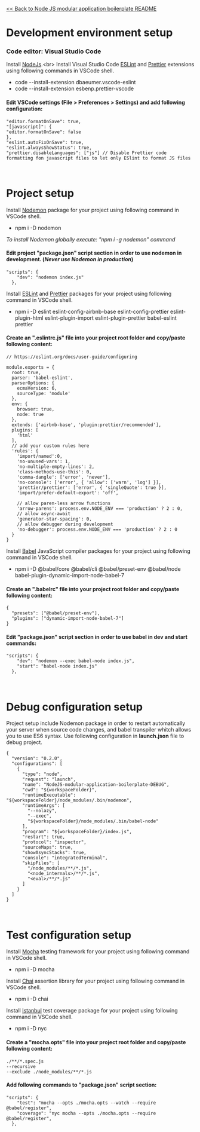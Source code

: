 [<< Back to Node JS modular application boilerplate README](https://github.com/FSVD/NodeJS-modular-application-boilerplate)

# Development environment setup

### Code editor: Visual Studio Code

Install [NodeJs](https://nodejs.rg/").<br>
Install Visual Studio Code [ESLint](https://marketplace.visualstudio.com/items?itemName=dbaeumer.vscode-eslint) and [Prettier](https://marketplace.visualstudio.com/items?itemName=esbenp.prettier-vscode) extensions using following commands in VSCode shell.

- code --install-extension dbaeumer.vscode-eslint
- code --install-extension esbenp.prettier-vscode

#### Edit VSCode settings (File > Preferences > Settings) and add following configuration:

```
"editor.formatOnSave": true,
"[javascript]": {
"editor.formatOnSave": false
},
"eslint.autoFixOnSave": true,
"eslint.alwaysShowStatus": true,
"prettier.disableLanguages": ["js"] // Disable Prettier code formatting fon javascript files to let only ESlint to format JS files
```

<br>

# Project setup

Install [Nodemon](https://nodemon.io/) package for your project using following command in VSCode shell.

- npm i -D nodemon

<i>To install Nodemon globally execute: "npm i -g nodemon" command</i>

#### Edit project "package.json" script section in order to use nodemon in development. (<i>Never use Nodemon in production</i>)

```
"scripts": {
    "dev": "nodemon index.js"
  },
```

Install [ESLint](https://eslint.org/) and [Prettier](https://prettier.io/) packages for your project using following command in VSCode shell.

- npm i -D eslint eslint-config-airbnb-base eslint-config-prettier eslint-plugin-html eslint-plugin-import eslint-plugin-prettier babel-eslint prettier

#### Create an ".eslintrc.js" file into your project root folder and copy/paste following content:

```
// https://eslint.org/docs/user-guide/configuring

module.exports = {
  root: true,
  parser: 'babel-eslint',
  parserOptions: {
    ecmaVersion: 6,
    sourceType: 'module'
  },
  env: {
    browser: true,
    node: true
  },
  extends: ['airbnb-base', 'plugin:prettier/recommended'],
  plugins: [
    'html'
  ],
  // add your custom rules here
  'rules': {
    'import/named':0,
    'no-unused-vars': 1,
    'no-multiple-empty-lines': 2,
    'class-methods-use-this': 0,
    'comma-dangle': ['error', 'never'],
    'no-console': ['error', { 'allow': ['warn', 'log'] }],
    'prettier/prettier': ['error', { 'singleQuote': true }],
    'import/prefer-default-export': 'off',

    // allow paren-less arrow functions
    'arrow-parens': process.env.NODE_ENV === 'production' ? 2 : 0,
    // allow async-await
    'generator-star-spacing': 0,
    // allow debugger during development
    'no-debugger': process.env.NODE_ENV === 'production' ? 2 : 0
  }
}

```

Install [Babel](https://babeljs.io/) JavaScript compiler packages for your project using following command in VSCode shell.

- npm i -D @babel/core @babel/cli @babel/preset-env @babel/node babel-plugin-dynamic-import-node-babel-7

#### Create an ".babelrc" file into your project root folder and copy/paste following content:

```
{
  "presets": ["@babel/preset-env"],
  "plugins": ["dynamic-import-node-babel-7"]
}
```

#### Edit "package.json" script section in order to use babel in dev and start commands:

```
"scripts": {
    "dev": "nodemon --exec babel-node index.js",
    "start": "babel-node index.js"
  },
```

<br>

# Debug configuration setup

Project setup include Nodemon package in order to restart automatically your server when source code changes, and babel transpiler whitch allows you to use ES6 syntax. Use following configuration in <strong>launch.json</strong> file to debug project.

```
{
  "version": "0.2.0",
  "configurations": [
    {
      "type": "node",
      "request": "launch",
      "name": "NodeJS-modular-application-boilerplate-DEBUG",
      "cwd": "${workspaceFolder}",
      "runtimeExecutable": "${workspaceFolder}/node_modules/.bin/nodemon",
      "runtimeArgs": [
        "--nolazy",
        "--exec",
        "${workspaceFolder}/node_modules/.bin/babel-node"
      ],
      "program": "${workspaceFolder}/index.js",
      "restart": true,
      "protocol": "inspector",
      "sourceMaps": true,
      "showAsyncStacks": true,
      "console": "integratedTerminal",
      "skipFiles": [
        "/node_modules/**/*.js",
        "<node_internals>/**/*.js",
        "<eval>/**/*.js"
      ]
    }
  ]
}
```

<br>

# Test configuration setup

Install [Mocha](https://mochajs.org/) testing framework for your project using following command in VSCode shell.

- npm i -D mocha

Install [Chai](https://www.chaijs.com/) assertion library for your project using following command in VSCode shell.

- npm i -D chai

Install [Istanbul](https://istanbul.js.org/) test coverage package for your project using following command in VSCode shell.

- npm i -D nyc

#### Create a "mocha.opts" file into your project root folder and copy/paste following content:

```
./**/*.spec.js
--recursive
--exclude ./node_modules/**/*.js
```

#### Add following commands to "package.json" script section:

```
"scripts": {
    "test": "mocha --opts ./mocha.opts --watch --require @babel/register",
    "coverage": "nyc mocha --opts ./mocha.opts --require @babel/register",
  },
```
